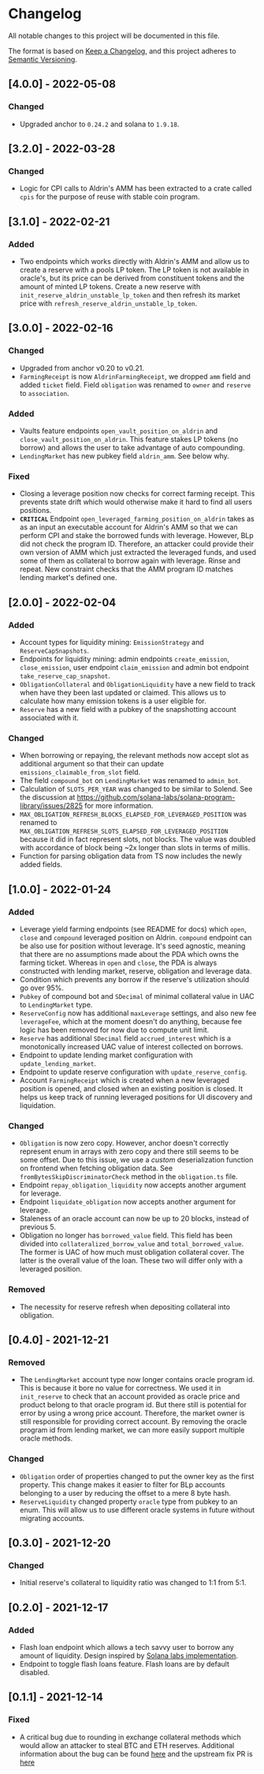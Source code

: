 # Changelog
All notable changes to this project will be documented in this file.

The format is based on [Keep a Changelog](https://keepachangelog.com/en/1.0.0/),
and this project adheres to [Semantic Versioning](https://semver.org/spec/v2.0.0.html).

## [4.0.0] - 2022-05-08
### Changed
- Upgraded anchor to `0.24.2` and solana to `1.9.18`.


## [3.2.0] - 2022-03-28

### Changed
- Logic for CPI calls to Aldrin's AMM has been extracted to a crate called
  `cpis` for the purpose of reuse with stable coin program.


## [3.1.0] - 2022-02-21

### Added
- Two endpoints which works directly with Aldrin's AMM and allow us to create a
  reserve with a pools LP token. The LP token is not available in oracle's, but
  its price can be derived from constituent tokens and the amount of minted LP
  tokens. Create a new reserve with `init_reserve_aldrin_unstable_lp_token` and
  then refresh its market price with
  `refresh_reserve_aldrin_unstable_lp_token`.


## [3.0.0] - 2022-02-16

### Changed
- Upgraded from anchor v0.20 to v0.21.
- `FarmingReceipt` is now `AldrinFarmingReceipt`, we dropped `amm` field and
  added `ticket` field. Field `obligation` was renamed to `owner` and `reserve`
  to `association`.

### Added
- Vaults feature endpoints `open_vault_position_on_aldrin` and
  `close_vault_position_on_aldrin`. This feature stakes LP tokens (no borrow)
  and allows the user to take advantage of auto compounding.
- `LendingMarket` has new pubkey field `aldrin_amm`. See below why.

### Fixed
- Closing a leverage position now checks for correct farming receipt. This
  prevents state drift which would otherwise make it hard to find all users
  positions.
- **`CRITICAL`** Endpoint `open_leveraged_farming_position_on_aldrin` takes as
  as an input an executable account for Aldrin's AMM so that we can perform CPI
  and stake the borrowed funds with leverage. However, BLp did not check the
  program ID. Therefore, an attacker could provide their own version of AMM
  which just extracted the leveraged funds, and used some of them as collateral
  to borrow again with leverage. Rinse and repeat. New constraint checks that
  the AMM program ID matches lending market's defined one.


## [2.0.0] - 2022-02-04
### Added
- Account types for liquidity mining: `EmissionStrategy` and
  `ReserveCapSnapshots`.
- Endpoints for liquidity mining: admin endpoints `create_emission`,
  `close_emission`, user endpoint `claim_emission` and admin bot endpoint
  `take_reserve_cap_snapshot`.
- `ObligationCollateral` and `ObligationLiquidity` have a new field to track
  when have they been last updated or claimed. This allows us to calculate how
  many emission tokens is a user eligible for.
- `Reserve` has a new field with a pubkey of the snapshotting account associated
  with it.

### Changed
- When borrowing or repaying, the relevant methods now accept slot as additional
  argument so that their can update `emissions_claimable_from_slot` field.
- The field `compound_bot` on `LendingMarket` was renamed to `admin_bot`.
- Calculation of `SLOTS_PER_YEAR` was changed to be similar to Solend.
  See the discussion at https://github.com/solana-labs/solana-program-library/issues/2825
  for more information.
- `MAX_OBLIGATION_REFRESH_BLOCKS_ELAPSED_FOR_LEVERAGED_POSITION`
  was renamed to `MAX_OBLIGATION_REFRESH_SLOTS_ELAPSED_FOR_LEVERAGED_POSITION`
  because it did in fact represent slots, not blocks. The value was doubled
  with accordance of block being ~2x longer than slots in terms of millis.
- Function for parsing obligation data from TS now includes the newly added
  fields.

## [1.0.0] - 2022-01-24
### Added
- Leverage yield farming endpoints (see README for docs) which `open`, `close`
  and `compound` leveraged position on Aldrin. `compound` endpoint can be also
  use for position without leverage. It's seed agnostic, meaning that there are
  no assumptions made about the PDA which owns the farming ticket. Whereas in
  `open` and `close`, the PDA is always constructed with lending market, reserve,
  obligation and leverage data.
- Condition which prevents any borrow if the reserve's utilization should go
  over 95%.
- `Pubkey` of compound bot and `SDecimal` of minimal collateral value in UAC to
  `LendingMarket` type.
- `ReserveConfig` now has additional `maxLeverage` settings, and also new fee
  `leverageFee`, which at the moment doesn't do anything, because fee logic has
  been removed for now due to compute unit limit.
- `Reserve` has additional `SDecimal` field `accrued_interest` which is a
  monotonically increased UAC value of interest collected on borrows.
- Endpoint to update lending market configuration with `update_lending_market`.
- Endpoint to update reserve configuration with `update_reserve_config`.
- Account `FarmingReceipt` which is created when a new leveraged position is
  opened, and closed when an existing position is closed. It helps us keep track
  of running leveraged positions for UI discovery and liquidation.

### Changed
- `Obligation` is now zero copy. However, anchor doesn't correctly represent
  enum in arrays with zero copy and there still seems to be some offset. Due
  to this issue, we use a _custom_ deserialization function on frontend when
  fetching obligation data. See `fromBytesSkipDiscriminatorCheck` method
  in the `obligation.ts` file.
- Endpoint `repay_obligation_liquidity` now accepts another argument for
  leverage.
- Endpoint `liquidate_obligation` now accepts another argument for leverage.
- Staleness of an oracle account can now be up to 20 blocks, instead of
  previous 5.
- Obligation no longer has `borrowed_value` field. This field has been divided
  into `collateralized_borrow_value` and `total_borrowed_value`. The former is
  UAC of how much must obligation collateral cover. The latter is the overall
  value of the loan. These two will differ only with a leveraged position.

### Removed
- The necessity for reserve refresh when depositing collateral into obligation.


## [0.4.0] - 2021-12-21

### Removed
- The `LendingMarket` account type now longer contains oracle program id. This
  is because it bore no value for correctness. We used it in `init_reserve` to
  check that an account provided as oracle price and product belong to that
  oracle program id. But there still is potential for error by using a wrong
  price account. Therefore, the market owner is still responsible for providing
  correct account. By removing the oracle program id from lending market, we can
  more easily support multiple oracle methods.

### Changed
- `Obligation` order of properties changed to put the owner key as the first
  property. This change makes it easier to filter for BLp accounts belonging
  to a user by reducing the offset to a mere 8 byte hash.
- `ReserveLiquidity` changed property `oracle` type from pubkey to an enum. This
  will allow us to use different oracle systems in future without migrating accounts.

## [0.3.0] - 2021-12-20

### Changed
- Initial reserve's collateral to liquidity ratio was changed to 1:1 from 5:1.

## [0.2.0] - 2021-12-17

### Added
- Flash loan endpoint which allows a tech savvy user to borrow any amount of
  liquidity. Design inspired by
  [Solana labs implementation](https://github.com/solana-labs/solana-program-library/blob/a6a1ce4290ad683e13b9ef1c52d6f32a080a996f/token-lending/program/src/processor.rs#L1521).
- Endpoint to toggle flash loans feature. Flash loans are by default disabled.

## [0.1.1] - 2021-12-14

### Fixed
- A critical bug due to rounding in exchange collateral methods which would
  allow an attacker to steal BTC and ETH reserves. Additional information about
  the bug can be found [here](https://blog.neodyme.io/posts/lending_disclosure)
  and the upstream fix PR is
  [here](https://github.com/solana-labs/solana-program-library/pull/1883/files)

